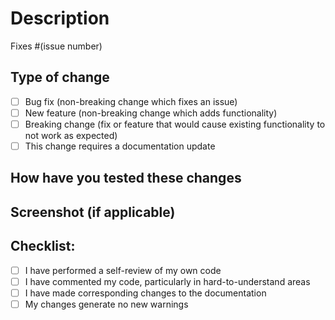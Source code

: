 # Description
<!--Please include a general summary of the change and/or which issue it fixed. -->

Fixes #(issue number)

## Type of change

- [ ] Bug fix (non-breaking change which fixes an issue)
- [ ] New feature (non-breaking change which adds functionality)
- [ ] Breaking change (fix or feature that would cause existing functionality to not work as expected)
- [ ] This change requires a documentation update

## How have you tested these changes
<!-- Please give a brief description of how you tested your changes to make sure they work. -->

## Screenshot (if applicable)
<!-- Screenshot goes here -->

## Checklist:
- [ ] I have performed a self-review of my own code
- [ ] I have commented my code, particularly in hard-to-understand areas
- [ ] I have made corresponding changes to the documentation
- [ ] My changes generate no new warnings
